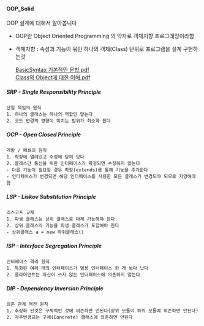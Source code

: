 #### OOP_Solid
OOP 설계에 대해서 알아봅니다
- OOP란 Object Oriented Programming 의 약자로 객체지향 프로그래밍이라함
- 객체지향 : 속성과 기능이 묶인 하나의 객체(Class) 단위로 프로그램을 설계 구현하는것

	[BasicSyntax 기본적인 문법.pdf]( https://github.com/mnisdh/Android/tree/master/java/Solid/pdf/002_01_BasicSyntax기본적인문법.pdf)  
[Class와 Object에 대한 이해.pdf](https://github.com/mnisdh/Android/tree/master/java/Solid/pdf/004_Class와Object에대한이해.pdf)


##### SRP - Single Responsibility Principle
	단일 책임의 원칙
	1. 하나의 클래스는 하나의 역할만 맡는다
	2. 코드 변경의 영향이 미치는 범위가 최소화 된다

##### OCP - Open Closed Principle
	개방 / 폐쇄의 원칙
	1. 확장에 열려있고 수정에 닫혀 있다
	2. 클래스간 통신을 위한 인터페이스가 확정되면 수정하지 않는다
 	- 다른 기능이 필요할 경우 확장(extends)를 통해 기능을 추가한다
	- 인터페이스가 변경되면 해당 인터페이스를 사용한 모든 클래스가 변경되야 되므로 지양해야함

##### LSP - Liskov Substitution Principle
	리스코프 교체
	1. 파생 클래스는 상위 클래스로 대체 가능해야 한다.
	2. 상위 클래스의 기능을 파생 클래스가 포함해야 한다
	- 상위클래스 a = new 하위클래스()

##### ISP - Interface Segregation Principle
	인터페이스 격리 원칙
	1. 특화된 여러 개의 인터페이스가 범용 인터페이스 한 개 보다 났다
	2. 클라이언트는 자신이 쓰지 않는 인터페이스에 의존하지 않는다

##### DIP - Dependency Inversion Principle
	의존 관계 역전 원칙
	1. 추상화 된것은 구체적인 것에 의존하면 안된다(상위 모듈이 하위 모듈에 의존하면 안된다)
	2. 자주변경되는 구체(Concrete) 클래스에 의존하면 안된다
